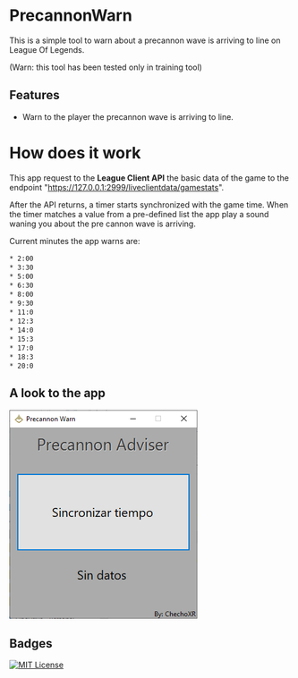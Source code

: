 # PrecannonWarn
This is a simple tool to warn about a precannon wave is arriving to line on League Of Legends.

(Warn: this tool has been tested only in training tool)

## Features  
- Warn to the player the precannon wave is arriving to line.

# How does it work
  This app request to the **League Client API** the basic data of the game to the endpoint "https://127.0.0.1:2999/liveclientdata/gamestats".

  After the API returns, a timer starts synchronized with the game time. When the timer matches a value from a pre-defined list
  the app play a sound waning you about the pre cannon wave is arriving.

  Current minutes the app warns are:
  
    * 2:00
    * 3:30
    * 5:00
    * 6:30
    * 8:00
    * 9:30
    * 11:0
    * 12:3
    * 14:0
    * 15:3
    * 17:0
    * 18:3
    * 20:0

 
## A look to the app  
![](https://github.com/chechoXR/PrecannonWarn/blob/main/PreCannon/Assets/img/demo/demo.png)  

 
## Badges  
[![MIT License](https://img.shields.io/badge/License-MIT-green.svg)](https://choosealicense.com/licenses/mit/)  
 
 

